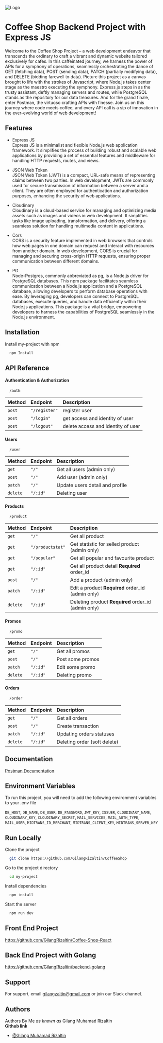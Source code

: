 ![Logo](https://res.cloudinary.com/doncmmfaa/image/upload/v1705476586/samples/Frame_13_ksk8wi.png)

# Coffee Shop Backend Project with Express JS

Welcome to the Coffee Shop Project – a web development endeavor that transcends the ordinary to craft a vibrant and dynamic website tailored exclusively for cafes. In this caffeinated journey, we harness the power of APIs for a symphony of operations, seamlessly orchestrating the dance of GET (fetching data), POST (sending data), PATCH (partially modifying data), and DELETE (bidding farewell to data). Picture this project as a canvas brought to life with the strokes of Javascript, where Node.js takes center stage as the maestro executing the symphony. Express.js steps in as the trusty assistant, deftly managing servers and routes, while PostgreSQL stands as the repository for our data treasures. And for the grand finale, enter Postman, the virtuoso crafting APIs with finesse. Join us on this journey where code meets coffee, and every API call is a sip of innovation in the ever-evolving world of web development!

## Features

- Express JS \
  Express JS is a minimalist and flexible Node.js web application framework. It simplifies the process of building robust and scalable web applications by providing a set of essential features and middleware for handling HTTP requests, routes, and views.

- JSON Web Token \
  JSON Web Token (JWT) is a compact, URL-safe means of representing claims between two parties. In web development, JWTs are commonly used for secure transmission of information between a server and a client. They are often employed for authentication and authorization purposes, enhancing the security of web applications.

- Cloudinary \
  Cloudinary is a cloud-based service for managing and optimizing media assets such as images and videos in web development. It simplifies tasks like image uploading, transformation, and delivery, offering a seamless solution for handling multimedia content in applications.

- Cors \
  CORS is a security feature implemented in web browsers that controls how web pages in one domain can request and interact with resources from another domain. In web development, CORS is crucial for managing and securing cross-origin HTTP requests, ensuring proper communication between different domains.

- PG \
  Node-Postgres, commonly abbreviated as pg, is a Node.js driver for PostgreSQL databases. This npm package facilitates seamless communication between a Node.js application and a PostgreSQL database, allowing developers to perform database operations with ease. By leveraging pg, developers can connect to PostgreSQL databases, execute queries, and handle data efficiently within their Node.js applications. This package is a vital bridge, empowering developers to harness the capabilities of PostgreSQL seamlessly in the Node.js environment.

## Installation

Install my-project with npm

```bash
  npm Install
```

## API Reference

#### Authentication & Authorization

```http
  /auth
```

| Method | Endpoint      | Description                        |
| :----- | :------------ | :--------------------------------- |
| `post` | `"/register"` | register user                      |
| `post` | `"/login"`    | get access and identity of user    |
| `post` | `"/logout"`   | delete access and identity of user |

#### Users

```http
  /user
```

| Method   | Endpoint | Description                     |
| :------- | :------- | :------------------------------ |
| `get`    | `"/"`    | Get all users (admin only)      |
| `post`   | `"/"`    | Add user (admin only)           |
| `patch`  | `"/"`    | Update users detail and profile |
| `delete` | `"/:id"` | Deleting user                   |

#### Products

```http
  /product
```

| Method   | Endpoint         | Description                                         |
| :------- | :--------------- | :-------------------------------------------------- |
| `get`    | `"/"`            | Get all product                                     |
| `get`    | `"/productstat"` | Get statistic for selled product (admin only)       |
| `get`    | `"/popular"`     | Get all popular and favourite product               |
| `get`    | `"/:id"`         | Get all product detail **Required** order_id        |
| `post`   | `"/"`            | Add a product (admin only)                          |
| `patch`  | `"/:id"`         | Edit a product **Required** order_id (admin only)   |
| `delete` | `"/:id"`         | Deleting product **Required** order_id (admin only) |

#### Promos

```http
  /promo
```

| Method   | Endpoint | Description      |
| :------- | :------- | :--------------- |
| `get`    | `"/"`    | Get all promos   |
| `post`   | `"/"`    | Post some promos |
| `patch`  | `"/:id"` | Edit some promo  |
| `delete` | `"/:id"` | Deleting promo   |

#### Orders

```http
  /order
```

| Method   | Endpoint | Description                  |
| :------- | :------- | :--------------------------- |
| `get`    | `"/"`    | Get all orders               |
| `post`   | `"/"`    | Create transaction           |
| `patch`  | `"/:id"` | Updating orders statuses     |
| `delete` | `"/:id"` | Deleting order (soft delete) |

## Documentation

[Postman Documentation](https://documenter.getpostman.com/view/29696636/2s9YC8vAtB)

## Environment Variables

To run this project, you will need to add the following environment variables to your .env file

`DB_HOST`,
`DB_NAME`,
`DB_USER`,
`DB_PASSWORD`,
`JWT_KEY`,
`ISSUER`,
`CLOUDINARY_NAME`,
`CLOUDINARY_KEY`,
`CLOUDINARY_SECRET`,
`MAIL_SERVICES`,
`MAIL_AUTH_TYPE`,
`MAIL_USER`,
`MIDTRANS_ID_MERCHANT`,
`MIDTRANS_CLIENT_KEY`,
`MIDTRANS_SERVER_KEY`

## Run Locally

Clone the project

```bash
  git clone https://github.com/GilangRizaltin/CoffeeShop
```

Go to the project directory

```bash
  cd my-project
```

Install dependencies

```bash
  npm install
```

Start the server

```bash
  npm run dev
```

## Front End Project

https://github.com/GilangRizaltin/Coffee-Shop-React

## Back End Project with Golang

https://github.com/GilangRizaltin/backend-golang

## Support

For support, email gilangzaltin@gmail.com or join our Slack channel.

## Authors

Authors By Me _as known as_ Gilang Muhamad Rizaltin \
**Github link**

- [@Gilang Muhamad Rizaltin](https://github.com/GilangRizaltin)
